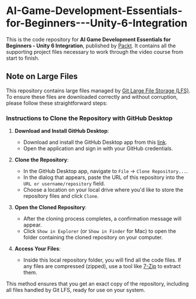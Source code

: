 # AI-Game-Development-Essentials-for-Beginners---Unity-6-Integration
This is the code repository for **AI Game Development Essentials for Beginners - Unity 6 Integration**, published by [Packt](https://www.packtpub.com/?utm_source=github). It contains all the supporting project files necessary to work through the video course from start to finish.

## Note on Large Files

This repository contains large files managed by [Git Large File Storage (LFS)](https://git-lfs.github.com/). To ensure these files are downloaded correctly and without corruption, please follow these straightforward steps:

### Instructions to Clone the Repository with GitHub Desktop

1.  **Download and Install GitHub Desktop**:
    
    -   Download and install the GitHub Desktop app from this [link](https://desktop.github.com/?ref_cta=download+desktop&ref_loc=installing+github+desktop&ref_page=docs).
    -   Open the application and sign in with your GitHub credentials.
2.  **Clone the Repository**:
    
    -   In the GitHub Desktop app, navigate to `File` -> `Clone Repository...`.
    -   In the dialog that appears, paste the URL of this repository into the `URL or username/repository` field.
    -   Choose a location on your local drive where you'd like to store the repository files and click `Clone`.
3.  **Open the Cloned Repository**:
    
    -   After the cloning process completes, a confirmation message will appear.
    -   Click `Show in Explorer` (or `Show in Finder` for Mac) to open the folder containing the cloned repository on your computer.
4.  **Access Your Files**:
    
    -   Inside this local repository folder, you will find all the code files. If any files are compressed (zipped), use a tool like [7-Zip](https://www.7-zip.org/) to extract them.

This method ensures that you get an exact copy of the repository, including all files handled by Git LFS, ready for use on your system.
